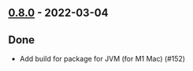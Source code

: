 ## [0.8.0](https://github.com/kevin-lee/jdk-sym-link/issues?utf8=%E2%9C%93&q=is%3Aissue+is%3Aclosed+milestone%3Amilestone11) - 2022-03-04

## Done
* Add build for package for JVM (for M1 Mac) (#152)
